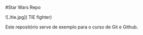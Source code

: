 #Star Wars Repo

![./tie.jpg]( TIE fighter)

Este repositório serve de exemplo para o curso de Git e Github.
